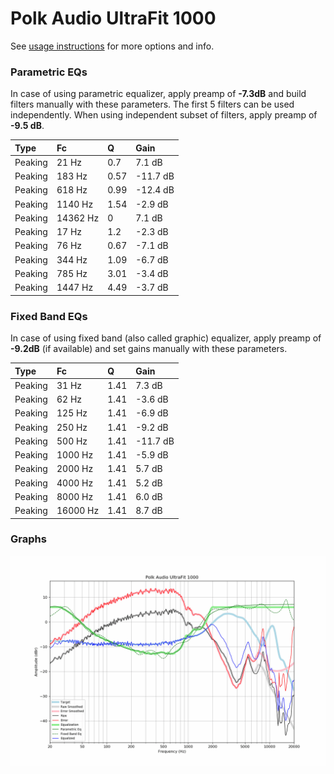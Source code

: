 # Polk Audio UltraFit 1000
See [usage instructions](https://github.com/jaakkopasanen/AutoEq#usage) for more options and info.

### Parametric EQs
In case of using parametric equalizer, apply preamp of **-7.3dB** and build filters manually
with these parameters. The first 5 filters can be used independently.
When using independent subset of filters, apply preamp of **-9.5 dB**.

| Type    | Fc       |    Q | Gain     |
|:--------|:---------|:-----|:---------|
| Peaking | 21 Hz    | 0.7  | 7.1 dB   |
| Peaking | 183 Hz   | 0.57 | -11.7 dB |
| Peaking | 618 Hz   | 0.99 | -12.4 dB |
| Peaking | 1140 Hz  | 1.54 | -2.9 dB  |
| Peaking | 14362 Hz | 0    | 7.1 dB   |
| Peaking | 17 Hz    | 1.2  | -2.3 dB  |
| Peaking | 76 Hz    | 0.67 | -7.1 dB  |
| Peaking | 344 Hz   | 1.09 | -6.7 dB  |
| Peaking | 785 Hz   | 3.01 | -3.4 dB  |
| Peaking | 1447 Hz  | 4.49 | -3.7 dB  |

### Fixed Band EQs
In case of using fixed band (also called graphic) equalizer, apply preamp of **-9.2dB**
(if available) and set gains manually with these parameters.

| Type    | Fc       |    Q | Gain     |
|:--------|:---------|:-----|:---------|
| Peaking | 31 Hz    | 1.41 | 7.3 dB   |
| Peaking | 62 Hz    | 1.41 | -3.6 dB  |
| Peaking | 125 Hz   | 1.41 | -6.9 dB  |
| Peaking | 250 Hz   | 1.41 | -9.2 dB  |
| Peaking | 500 Hz   | 1.41 | -11.7 dB |
| Peaking | 1000 Hz  | 1.41 | -5.9 dB  |
| Peaking | 2000 Hz  | 1.41 | 5.7 dB   |
| Peaking | 4000 Hz  | 1.41 | 5.2 dB   |
| Peaking | 8000 Hz  | 1.41 | 6.0 dB   |
| Peaking | 16000 Hz | 1.41 | 8.7 dB   |

### Graphs
![](./Polk%20Audio%20UltraFit%201000.png)